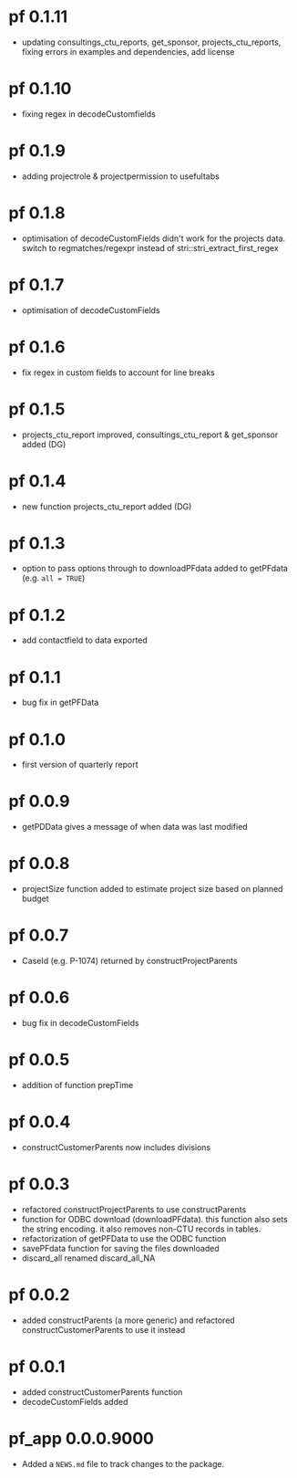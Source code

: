 # pf 0.1.11

* updating consultings_ctu_reports, get_sponsor, projects_ctu_reports, fixing errors in examples and dependencies, add license

# pf 0.1.10

* fixing regex in decodeCustomfields

# pf 0.1.9

* adding projectrole & projectpermission to usefultabs

# pf 0.1.8

* optimisation of decodeCustomFields didn't work for the projects data. switch to regmatches/regexpr instead of stri::stri_extract_first_regex

# pf 0.1.7

* optimisation of decodeCustomFields

# pf 0.1.6

* fix regex in custom fields to account for line breaks

# pf 0.1.5

* projects_ctu_report improved, consultings_ctu_report & get_sponsor added (DG)

# pf 0.1.4

* new function projects_ctu_report added (DG)

# pf 0.1.3

* option to pass options through to downloadPFdata added to getPFdata (e.g. `all = TRUE`)

# pf 0.1.2

* add contactfield to data exported

# pf 0.1.1

* bug fix in getPFData

# pf 0.1.0

* first version of quarterly report

# pf 0.0.9

* getPDData gives a message of when data was last modified

# pf 0.0.8

* projectSize function added to estimate project size based on planned budget

# pf 0.0.7

* CaseId (e.g. P-1074) returned by constructProjectParents

# pf 0.0.6

* bug fix in decodeCustomFields

# pf 0.0.5

* addition of function prepTime

# pf 0.0.4

* constructCustomerParents now includes divisions

# pf 0.0.3

* refactored constructProjectParents to use constructParents
* function for ODBC download (downloadPFdata). this function also sets the string encoding. it also removes non-CTU records in tables.
* refactorization of getPFData to use the ODBC function
* savePFdata function for saving the files downloaded
* discard_all renamed discard_all_NA

# pf 0.0.2

* added constructParents (a more generic) and refactored constructCustomerParents to use it instead

# pf 0.0.1

* added constructCustomerParents function
* decodeCustomFields added

# pf_app 0.0.0.9000

* Added a `NEWS.md` file to track changes to the package.
